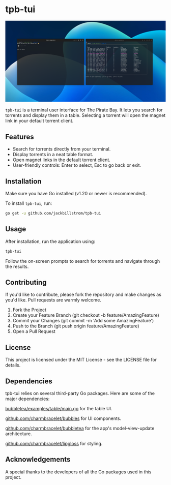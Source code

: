 # tpb-tui

![alt](screenshot.png)

`tpb-tui` is a terminal user interface for The Pirate Bay. It lets you search for torrents and display them in a table. Selecting a torrent will open the magnet link in your default torrent client.

## Features

- Search for torrents directly from your terminal.
- Display torrents in a neat table format.
- Open magnet links in the default torrent client.
- User-friendly controls: Enter to select, Esc to go back or exit.

## Installation

Make sure you have Go installed (v1.20 or newer is recommended).

To install `tpb-tui`, run:

```bash
go get -u github.com/jackbillstrom/tpb-tui
```

## Usage

After installation, run the application using:

```bash
tpb-tui
```

Follow the on-screen prompts to search for torrents and navigate through the results.

## Contributing

If you'd like to contribute, please fork the repository and make changes as you'd like. Pull requests are warmly welcome.

1. Fork the Project
2. Create your Feature Branch (git checkout -b feature/AmazingFeature)
3. Commit your Changes (git commit -m 'Add some AmazingFeature')
4. Push to the Branch (git push origin feature/AmazingFeature)
5. Open a Pull Request

## License

This project is licensed under the MIT License - see the LICENSE file for details.

## Dependencies

tpb-tui relies on several third-party Go packages. Here are some of the major dependencies:

[bubbletea/examples/table/main.go](https://github.com/charmbracelet/bubbletea/blob/master/examples/table/main.go) for the table UI.

[github.com/charmbracelet/bubbles](github.com/charmbracelet/bubbles) for UI components.

[github.com/charmbracelet/bubbletea](github.com/charmbracelet/bubbletea) for the app's model-view-update architecture.

[github.com/charmbracelet/lipgloss](github.com/charmbracelet/lipgloss) for styling.

## Acknowledgements

A special thanks to the developers of all the Go packages used in this project.
